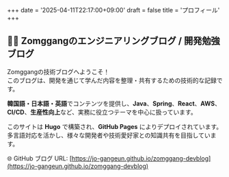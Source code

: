 +++
date = '2025-04-11T22:17:00+09:00'
draft = false
title = 'プロフィール'
+++

## 🧑‍💻 Zomggangのエンジニアリングブログ / 開発勉強ブログ

Zomggangの技術ブログへようこそ！  
このブログは、開発を通じて学んだ内容を整理・共有するための技術的な記録です。

**韓国語・日本語・英語**でコンテンツを提供し、**Java**、**Spring**、**React**、**AWS**、**CI/CD**、**生産性向上**など、実務に役立つテーマを中心に扱っています。

このサイトは **Hugo** で構築され、**GitHub Pages** によりデプロイされています。多言語対応を活かし、様々な開発者や技術愛好家との知識共有を目指しています。

🌐 GitHub ブログ URL: [https://jo-gangeun.github.io/zomggang-devblog](https://jo-gangeun.github.io/zomggang-devblog)
